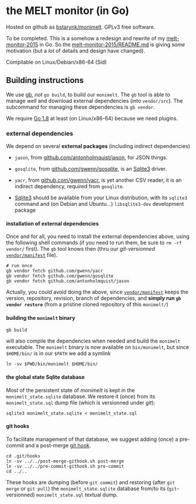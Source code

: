 # the MELT monitor (in Go)

Hosted on github as [bstarynk/monimelt](http://github.com/bstarynk/monimelt).
GPLv3 free software.

To be completed. This is a somehow a redesign and rewrite of my
[melt-monitor-2015](http://github.com/bstarynk/melt-monitor-2015) in
Go.  So the
[melt-monitor-2015/README.md](https://github.com/bstarynk/melt-monitor-2015/blob/master/README.md)
is giving *some* motivation (but a *lot* of details and design have
changed).

Compilable on Linux/Debian/x86-64 (Sid)

## Building instructions

We use [gb](https://getgb.io/), *not* `go build`, to build our
`monimelt`. The `gb` tool is able to manage *well* and download
external dependencies (into `vendor/src`). The subcommand for managing
these dependencies is `gb vendor`.

We require [Go 1.8](https://beta.golang.org/doc/go1.8) at least (on Linux/x86-64) because we need plugins.

### external dependencies

We depend on several **external packages** (including indirect dependencies)

+ `jason`, from [github.com/antonholmquist/jason](https://github.com/antonholmquist/jason), for JSON things.

+ `gosqlite`, from [github.com/gwenn/gosqlite](https://github.com/gwenn/gosqlite), is an [Sqlite3](http://sqlite.org/) driver.

+ `yacr`, from [github.com/gwenn/yacr](https://github.com/gwenn/yacr), is yet another CSV reader, it is an indirect dependency, required from `gosqlite`.

+ [Sqlite3](http://sqlite.org/) should be available from your Linux
distribution, with its `sqlite3` command and (on Debian and Ubuntu...)
`libsqlite3-dev` development package

#### installation of external dependencies

Once and for all, you need to install the external dependencies above,
using the following shell commands (if you need to run them, be
sure to `rm -rf vendor/` first). The `gb` tool knows then (thru our
*git-versionned* [`vendor/manifest`](vendor/manifest) file).

    # run once
    gb vendor fetch github.com/gwenn/yacr
    gb vendor fetch github.com/gwenn/gosqlite
    gb vendor fetch github.com/antonholmquist/jason

Actually, you could avoid doing the above, since
[`vendor/manifest`](vendor/manifest) keeps the version, repository,
revision, branch of dependencies, and **simply run `gb vendor restore`**
(from a pristine cloned repository of this `monimelt/`)

#### building the `monimelt` binary

    gb build

will also compile the dependencies when needed and build the
`monimelt` executable. The `monimelt` binary is now available on
`bin/monimelt`, but since `$HOME/bin/` is in our `$PATH` we add a
symlink

    ln -sv $PWD/bin/monimelt $HOME/bin/

#### the global state Sqlite database

Most of the persistent state of *monimelt* is kept in the
`monimelt_state.sqlite` database. We restore it (once) from its
`monimelt_state.sql` dump file (which is versionned under *git*):

    sqlite3 monimelt_state.sqlite < monimelt_state.sql

#### git hooks

To facilitate management of that database, we suggest adding (once) a
pre-commit and a post-merge [git
hook](https://git-scm.com/book/it/v2/Customizing-Git-Git-Hooks).

    cd .git/hooks
    ln -sv ../../post-merge-githook.sh post-merge
    ln -sv ../../pre-commit-githook.sh pre-commit
    cd ../..

These hooks are dumping (before `git commit`) and restoring (after
`git merge` or `git pull`) the `monimelt_state.sqlite` database
from/to its (`git`-versionned) `monimelt_state.sql` textual dump.